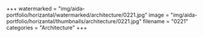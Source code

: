 +++
watermarked = "img/aida-portfolio/horizantal/watermarked/architecture/0221.jpg"
image = "img/aida-portfolio/horizantal/thumbnails/architecture/0221.jpg"
filename = "0221"
categories = "Architecture"
+++
